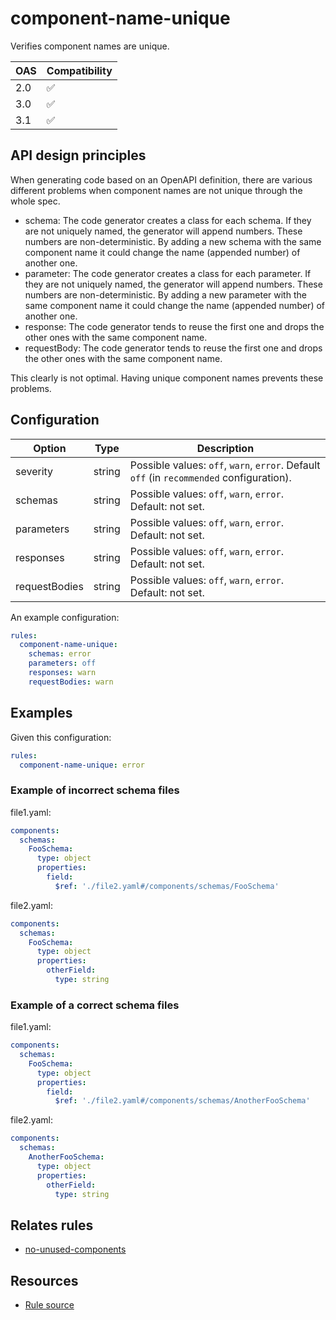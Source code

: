 # component-name-unique

Verifies component names are unique.

|OAS|Compatibility|
|---|---|
|2.0|✅|
|3.0|✅|
|3.1|✅|


## API design principles

When generating code based on an OpenAPI definition, there are various different problems when component names are not
unique through the whole spec.

- schema: The code generator creates a class for each schema.
  If they are not uniquely named, the generator will append numbers. These numbers are non-deterministic.
  By adding a new schema with the same component name it could change the name (appended number) of another one.
- parameter: The code generator creates a class for each parameter.
  If they are not uniquely named, the generator will append numbers. These numbers are non-deterministic.
  By adding a new parameter with the same component name it could change the name (appended number) of another one.
- response: The code generator tends to reuse the first one and drops the other ones with the same component name.
- requestBody: The code generator tends to reuse the first one and drops the other ones with the same component name.

This clearly is not optimal. Having unique component names prevents these problems.

## Configuration

| Option        |Type| Description                                                                              |
|---------------|---|------------------------------------------------------------------------------------------|
| severity      |string| Possible values: `off`, `warn`, `error`. Default `off` (in `recommended` configuration). |
| schemas       |string| Possible values: `off`, `warn`, `error`. Default: not set. |
| parameters    |string| Possible values: `off`, `warn`, `error`. Default: not set. |
| responses     |string| Possible values: `off`, `warn`, `error`. Default: not set. |
| requestBodies |string| Possible values: `off`, `warn`, `error`. Default: not set. |

An example configuration:

```yaml
rules:
  component-name-unique:
    schemas: error
    parameters: off
    responses: warn
    requestBodies: warn
```

## Examples


Given this configuration:

```yaml
rules:
  component-name-unique: error
```

### Example of **incorrect** schema files

file1.yaml:
```yaml
components:
  schemas:
    FooSchema:
      type: object
      properties:
        field:
          $ref: './file2.yaml#/components/schemas/FooSchema'
```

file2.yaml:
```yaml
components:
  schemas:
    FooSchema:
      type: object
      properties:
        otherField:
          type: string
```

### Example of a **correct** schema files

file1.yaml:
```yaml
components:
  schemas:
    FooSchema:
      type: object
      properties:
        field:
          $ref: './file2.yaml#/components/schemas/AnotherFooSchema'
```

file2.yaml:
```yaml
components:
  schemas:
    AnotherFooSchema:
      type: object
      properties:
        otherField:
          type: string
```

## Relates rules

- [no-unused-components](./no-unused-components.md)

## Resources

- [Rule source](https://github.com/Redocly/redocly-cli/blob/main/packages/core/src/rules/common/component-name-unique.ts)
